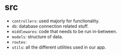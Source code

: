 # src
- ``` controllers ```: used majorly for functionality.
- ``` db ```: database connection related stuff.
- ``` middlewares ```: code that needs to be run in-between.
- ``` models ```: structure of data.
- ``` routes ```: 
- ``` utils ```: all the different utilities used in our app.
